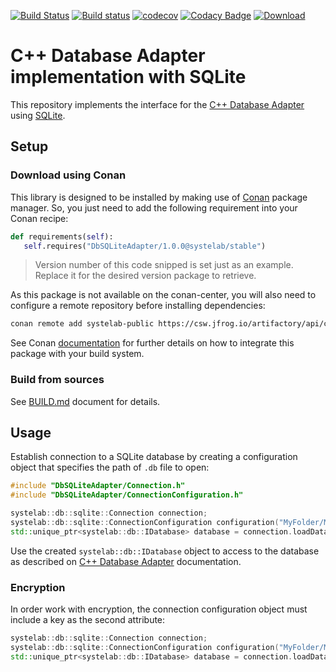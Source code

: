 [![Build Status](https://travis-ci.org/systelab/cpp-sqlite-db-adapter.svg?branch=master)](https://travis-ci.org/systelab/cpp-sqlite-db-adapter)
[![Build status](https://ci.appveyor.com/api/projects/status/3qv7apbhgby08ekh?svg=true)](https://ci.appveyor.com/project/systelab/cpp-sqlite-db-adapter)
[![codecov](https://codecov.io/gh/systelab/cpp-sqlite-db-adapter/branch/master/graph/badge.svg)](https://codecov.io/gh/systelab/cpp-sqlite-db-adapter)
[![Codacy Badge](https://api.codacy.com/project/badge/Grade/0b13f402745d4421a2f67810a498e49c)](https://www.codacy.com/app/systelab/cpp-sqlite-db-adapter?utm_source=github.com&amp;utm_medium=referral&amp;utm_content=systelab/cpp-sqlite-db-adapter&amp;utm_campaign=Badge_Grade)
[![Download](https://api.bintray.com/packages/systelab/conan/DbSQLiteAdapter:systelab/images/download.svg)](https://bintray.com/systelab/conan/DbSQLiteAdapter:systelab/_latestVersion)

# C++ Database Adapter implementation with SQLite

This repository implements the interface for the [C++ Database Adapter](https://github.com/systelab/cpp-db-adapter) using [SQLite](https://www.sqlite.org).


## Setup

### Download using Conan

This library is designed to be installed by making use of [Conan](https://conan.io/) package manager. So, you just need to add the following requirement into your Conan recipe:

```python
def requirements(self):
   self.requires("DbSQLiteAdapter/1.0.0@systelab/stable")
```

> Version number of this code snipped is set just as an example. Replace it for the desired version package to retrieve.

As this package is not available on the conan-center, you will also need to configure a remote repository before installing dependencies:

```bash
conan remote add systelab-public https://csw.jfrog.io/artifactory/api/conan/cpp-conan-production-local
```

See Conan [documentation](https://docs.conan.io/en/latest/) for further details on how to integrate this package with your build system.

### Build from sources

See [BUILD.md](BUILD.md) document for details.


## Usage

Establish connection to a SQLite database by creating a configuration object that specifies the path of `.db` file to open:

```cpp
#include "DbSQLiteAdapter/Connection.h"
#include "DbSQLiteAdapter/ConnectionConfiguration.h"

systelab::db::sqlite::Connection connection;
systelab::db::sqlite::ConnectionConfiguration configuration("MyFolder/MyDatabase.db");
std::unique_ptr<systelab::db::IDatabase> database = connection.loadDatabase(configuration);
```

Use the created `systelab::db::IDatabase` object to access to the database as described on [C++ Database Adapter](https://github.com/systelab/cpp-db-adapter) documentation.

### Encryption

In order work with encryption, the connection configuration object must include a key as the second attribute:

```cpp
systelab::db::sqlite::Connection connection;
systelab::db::sqlite::ConnectionConfiguration configuration("MyFolder/MyDatabase.db", "Y0urDBEncrypt1onK3y");
std::unique_ptr<systelab::db::IDatabase> database = connection.loadDatabase(configuration);
```

